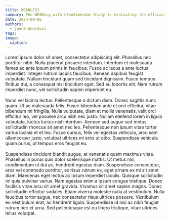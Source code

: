 ```yaml
---
title: WEANLESS
summary: The WEANing with LEvoSimendan Study is evaluating the efficacy of levosimendan to reduce the number of days weaning from mechanical ventilation.
date: 2024-09-05
authors:
  - jonne-doorduin
tags:
image:
  caption:
---
```

Lorem ipsum dolor sit amet, consectetur adipiscing elit. Phasellus nec porttitor nibh. Nulla placerat posuere interdum. Interdum et malesuada fames ac ante ipsum primis in faucibus. Fusce ac lacus a ante luctus imperdiet. Integer rutrum iaculis faucibus. Aenean dapibus feugiat vulputate. Nullam tincidunt quam sed tincidunt dignissim. Fusce tempus finibus dui, a consequat nisl tincidunt eget. Sed eu lobortis elit. Nam rutrum imperdiet nunc, vel sollicitudin sapien imperdiet eu.
<br><br>
Nunc vel lacinia lectus. Pellentesque a dictum diam. Donec sagittis nunc quam. Ut ac malesuada felis. Fusce bibendum ante et orci efficitur, vitae bibendum mi fringilla. Nulla vulputate, diam et mollis venenatis, velit orci efficitur leo, vel posuere arcu nibh nec justo. Nullam eleifend lorem in ligula vulputate, luctus luctus nisl interdum. Aenean sed augue sed metus sollicitudin rhoncus sit amet nec leo. Pellentesque non ipsum vitae tortor varius lacinia et et leo. Fusce cursus, felis vel egestas vehicula, arcu sem ullamcorper justo, volutpat ultrices mi eros ut odio. Suspendisse vehicula quam purus, ut tempus eros feugiat eu.
<br><br>
Suspendisse tincidunt blandit augue, at venenatis quam maximus vitae. Phasellus in purus quis dolor scelerisque mattis. Ut metus nisi, condimentum ut dui ac, hendrerit egestas diam. Suspendisse consectetur, eros vel commodo porttitor, ex risus rutrum ex, eget ornare ex mi sit amet diam. Maecenas eget lectus ac ipsum imperdiet iaculis. Quisque sollicitudin mi quis pulvinar varius. Nam egestas enim a ipsum congue tristique. Donec facilisis vitae arcu sit amet gravida. Vivamus sit amet sapien magna. Donec sollicitudin efficitur sodales. Etiam viverra molestie nulla at vestibulum. Nulla faucibus tortor augue, nec consectetur risus ultrices posuere. Vestibulum eu vestibulum erat, ac hendrerit ligula. Suspendisse id nisi ac nibh feugiat rutrum nec et urna. Sed pellentesque est eu libero tristique, vitae ultrices tellus volutpat.